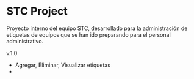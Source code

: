 # STC Project

Proyecto interno del equipo STC, desarrollado para la administración de etiquetas de equipos que se han ido preparando para el personal administrativo.

v.1.0
- Agregar, Eliminar, Visualizar etiquetas
- 